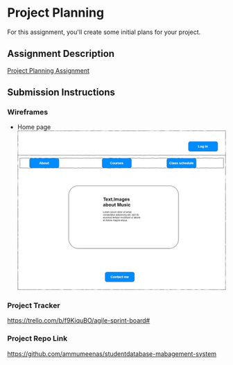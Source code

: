 # Project Planning
For this assignment, you'll create some initial plans for your project.

## Assignment Description
[Project Planning Assignment](https://education.launchcode.org/liftoff/modules/assignments/project-planning)

## Submission Instructions

### Wireframes
* Home page ![Home page](Home-page.jpg)

### Project Tracker

https://trello.com/b/f9KiquBO/agile-sprint-board#

### Project Repo Link

https://github.com/ammumeenas/studentdatabase-mabagement-system

